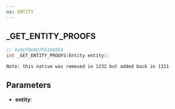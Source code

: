 ```yaml
---
ns: ENTITY
---
```

## _GET_ENTITY_PROOFS

```c
// 0x6CF0DAD7FA1088EA
int _GET_ENTITY_PROOFS(Entity entity);
```

```
Note: this native was removed in 1232 but added back in 1311
```

## Parameters
* **entity**:
